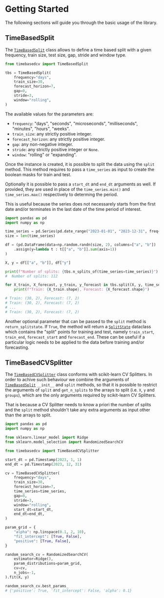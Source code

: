 # Getting Started

The following sections will guide you through the basic usage of the library.

## TimeBasedSplit

The [`TimeBasedSplit`](api/timebasedsplit/#timebasedcv.timebasedsplit.TimeBasedSplit) class allows to define a time based split with a given frequency, train size, test size, gap, stride and window type.

```python
from timebasedcv import TimeBasedSplit

tbs = TimeBasedSplit(
    frequency="days",
    train_size=30,
    forecast_horizon=7,
    gap=0,
    stride=3,
    window="rolling",
)
```

The available values for the parameters are:

- `frequency`: "days", "seconds", "microseconds", "milliseconds", "minutes", "hours", "weeks".
- `train_size`: any strictly positive integer.
- `forecast_horizon`: any strictly positive integer.
- `gap`: any non-negative integer.
- `stride`: any strictly positive integer or `None`.
- `window`: "rolling" or "expanding".

Once the instance is created, it is possible to split the data using the `split` method. This method requires to pass a `time_series` as input to create the boolean masks for train and test.

Optionally it is possible to pass a `start_dt` and `end_dt` arguments as well. If provided, they are used in place of the `time_series.min()` and `time_series.max()` respectively to determing the period.

This is useful because the series does not necessarely starts from the first date and/or terminates in the last date of the time period of interest.

```python
import pandas as pd
import numpy as np

time_series = pd.Series(pd.date_range("2023-01-01", "2023-12-31", freq="D"))
size = len(time_series)

df = (pd.DataFrame(data=np.random.randn(size, 2), columns=["a", "b"])
    .assign(y=lambda t : t[["a", "b"]].sum(axis=1))
)

X, y = df[["a", "b"]], df["y"]

print(f"Number of splits: {tbs.n_splits_of(time_series=time_series)}")
#  Number of splits: 112

for X_train, X_forecast, y_train, y_forecast in tbs.split(X, y, time_series=time_series):
    print(f"Train: {X_train.shape}, Forecast: {X_forecast.shape}")

# Train: (30, 2), Forecast: (7, 2)
# Train: (30, 2), Forecast: (7, 2)
# ...
# Train: (30, 2), Forecast: (7, 2)
```

Another optional parameter that can be passed to the `split` method is `return_splitstate`. If `True`, the method will return a [`SplitState`](api/splitstate/) dataclass which contains the "split" points for training and test, namely `train_start`, `train_end`, `forecast_start` and `forecast_end`. These can be useful if a particular logic needs to be applied to the data before training and/or forecasting.


## TimeBasedCVSplitter

The [`TimeBasedCVSplitter`](api/timebasedsplit/#timebasedcv.timebasedsplit.TimeBasedCVSplitter) class conforms with scikit-learn CV Splitters. In order to achive such behaviour we combine the arguments of [`TimeBasedSplit`](api/timebasedsplit/#timebasedcv.timebasedsplit.TimeBasedSplit) `__init__` and `split` methods, so that it is possible to restrict the arguments of
`split` and `get_n_splits` to the arrays to split (i.e. `X`, `y` and `groups`), which are the only arguments required by scikit-learn CV Splitters.

That is because a CV Splitter needs to know a priori the number of splits and the `split` method shouldn't take any extra arguments as input other than the arrays to split.

```python
import pandas as pd
import numpy as np

from sklearn.linear_model import Ridge
from sklearn.model_selection import RandomizedSearchCV

from timebasedcv import TimeBasedCVSplitter

start_dt = pd.Timestamp(2023, 1, 1)
end_dt = pd.Timestamp(2023, 12, 31)

cv = TimeBasedCVSplitter(
    frequency="days",
    train_size=30,
    forecast_horizon=7,
    time_series=time_series,
    gap=0,
    stride=3,
    window="rolling",
    start_dt=start_dt,
    end_dt=end_dt,
)

param_grid = {
    "alpha": np.linspace(0.1, 2, 10),
    "fit_intercept": [True, False],
    "positive": [True, False],
}

random_search_cv = RandomizedSearchCV(
    estimator=Ridge(),
    param_distributions=param_grid,
    cv=cv,
    n_jobs=-1,
).fit(X, y)

random_search_cv.best_params_
# {'positive': True, 'fit_intercept': False, 'alpha': 0.1}
```


<!-- ## Examples of splits -->
